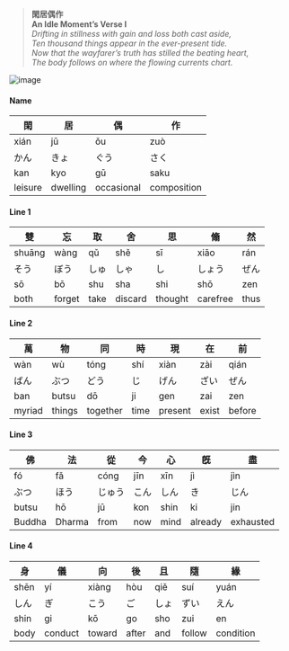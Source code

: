 > **閑居偶作**  
> **An Idle Moment’s Verse I**  
> *Drifting in stillness with gain and loss both cast aside,*  
> *Ten thousand things appear in the ever-present tide.*  
> *Now that the wayfarer’s truth has stilled the beating heart,*  
> *The body follows on where the flowing currents chart.*

![image](https://github.com/user-attachments/assets/9657f4f5-cdc1-404a-add8-b0deb956bb94)


#### Name
| 閑 | 居 | 偶 | 作 |
|----|----|----|----|
| xián | jū | ǒu | zuò |
| かん | きょ | ぐう | さく |
| kan | kyo | gū | saku |
| leisure | dwelling | occasional | composition |

#### Line 1
| 雙 | 忘 | 取 | 舍 | 思 | 翛 | 然 |
|----|----|----|----|----|----|----|
| shuāng | wàng | qǔ | shě | sī | xiāo | rán |
| そう | ぼう | しゅ | しゃ | し | しょう | ぜん |
| sō | bō | shu | sha | shi | shō | zen |
| both | forget | take | discard | thought | carefree | thus |

#### Line 2
| 萬 | 物 | 同 | 時 | 現 | 在 | 前 |
|----|----|----|----|----|----|----|
| wàn | wù | tóng | shí | xiàn | zài | qián |
| ばん | ぶつ | どう | じ | げん | ざい | ぜん |
| ban | butsu | dō | ji | gen | zai | zen |
| myriad | things | together | time | present | exist | before |

#### Line 3
| 佛 | 法 | 從 | 今 | 心 | 旣 | 盡 |
|----|----|----|----|----|----|----|
| fó | fǎ | cóng | jīn | xīn | jì | jìn |
| ぶつ | ほう | じゅう | こん | しん | き | じん |
| butsu | hō | jū | kon | shin | ki | jin |
| Buddha | Dharma | from | now | mind | already | exhausted |

#### Line 4
| 身 | 儀 | 向 | 後 | 且 | 隨 | 緣 |
|----|----|----|----|----|----|----|
| shēn | yí | xiàng | hòu | qiě | suí | yuán |
| しん | ぎ | こう | ご | しょ | ずい | えん |
| shin | gi | kō | go | sho | zui | en |
| body | conduct | toward | after | and | follow | condition |
